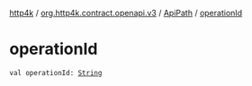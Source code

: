 [http4k](../../index.md) / [org.http4k.contract.openapi.v3](../index.md) / [ApiPath](index.md) / [operationId](./operation-id.md)

# operationId

`val operationId: `[`String`](https://kotlinlang.org/api/latest/jvm/stdlib/kotlin/-string/index.html)